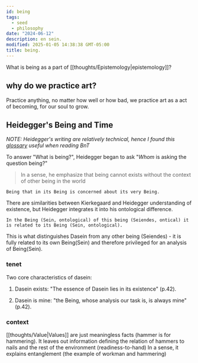 ```yaml
---
id: being
tags:
  - seed
  - philosophy
date: "2024-06-12"
description: en sein.
modified: 2025-01-05 14:38:38 GMT-05:00
title: being.
---
```


What is being as a part of [[thoughts/Epistemology|epistemology]]?

## why do we practice art?

Practice anything, no matter how well or how bad, we practice art as a act of becoming, for our soul to grow.

## Heidegger's Being and Time

_NOTE: Heidegger's writing are relatively technical, hence I found this [glossary](http://www.visual-memory.co.uk/b_resources/b_and_t_glossary.html) useful when reading BnT_

To answer "What is being?", Heidegger began to ask "_Whom_ is asking the question being?"

> In a sense, he emphasize that being cannot exists without the context of other being in the world

```quotes
Being that in its Being is concerned about its very Being.
```

There are similarities between Kierkegaard and Heidegger understanding of existence, but Heidegger integrates it into his ontological difference.

```quotes
In the Being (Sein, ontological) of this being (Seiendes, ontical) it is related to its Being (Sein, ontological).
```

This is what distinguishes Dasein from any other being (Seiendes) - it is fully related to its own Being(Sein) and therefore privileged for an analysis of Being(Sein).

### tenet

Two core characteristics of dasein:

1. Dasein exists: "The essence of Dasein lies in its existence" (p.42).

2. Dasein is mine: "the Being, whose analysis our task is, is always mine" (p.42).

### context

[[thoughts/Value|Values]] are just meaningless facts (hammer is for hammering).
It leaves out information defining the relation of hammers to nails and the rest of the environment (readiness-to-hand)
In a sense, it explains entanglement (the example of workman and hammering)
